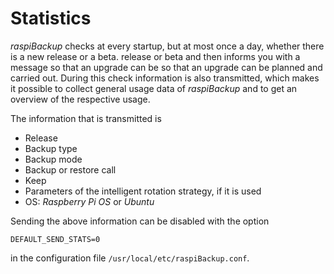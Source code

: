 # Statistics

 *raspiBackup* checks at every startup, but at most once a day, whether there is a new release or a beta.
 release or beta and then informs you with a message so that an upgrade can be
 so that an upgrade can be planned and carried out. During this check
 information is also transmitted, which makes it possible to collect general
 usage data of *raspiBackup* and to get an overview of the respective usage.

The information that is transmitted is

  - Release
  - Backup type
  - Backup mode
  - Backup or restore call
  - Keep
  - Parameters of the intelligent rotation strategy, if it is used
  - OS: *Raspberry Pi OS* or *Ubuntu*

Sending the above information can be disabled with the option

```
DEFAULT_SEND_STATS=0
```

in the configuration file `/usr/local/etc/raspiBackup.conf`.

[.status]: translated
[.source]: https://www.linux-tips-and-tricks.de/de/raspibackup#stats

